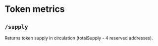 # Token metrics

## `/supply`

Returns token supply in circulation (totalSupply - 4 reserved addresses).
